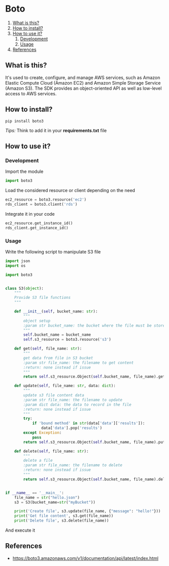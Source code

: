 # Boto

1. [What is this?](#What-is-this?)
2. [How to install?](#How-to-install?)
3. [How to use it?](#How-to-use-it?)
    1. [Development](#Development)
    2. [Usage](#Usage)
4. [References](#References)

## What is this?

It's used to create, configure, and manage AWS services, such as Amazon Elastic Compute
Cloud (Amazon EC2) and Amazon Simple Storage Service (Amazon S3). The SDK provides an object-oriented API as well as
low-level access to AWS services.

## How to install?

````shell
pip install boto3
````

_Tips:_ Think to add it in your **requirements.txt** file

## How to use it?

### Development

Import the module

````python 
import boto3
````

Load the considered resource or client depending on the need

````python
ec2_resource = boto3.resource('ec2')
rds_client = boto3.client('rds')
````

Integrate it in your code

````python
ec2_resource.get_instance_id()
rds_client.get_instance_id()
````

### Usage

Write the following script to manipulate S3 file

````python
import json
import os

import boto3


class S3(object):
    """
    Provide S3 file functions
    """

    def __init__(self, bucket_name: str):
        """
        object setup
        :param str bucket_name: the bucket where the file must be stored
        """
        self.bucket_name = bucket_name
        self.s3_resource = boto3.resource('s3')

    def get(self, file_name: str):
        """
        get data from file in S3 bucket
        :param str file_name: the filename to get content
        :return: none instead if issue
        """
        return self.s3_resource.Object(self.bucket_name, file_name).get()['Body'].read()

    def update(self, file_name: str, data: dict):
        """
        update s3 file content data
        :param str file_name: the filename to update
        :param dict data: the data to record in the file
        :return: none instead if issue
        """
        try:
            if 'bound method' in str(data['data']['results']):
                data['data'].pop('results')
        except Exception:
            pass
        return self.s3_resource.Object(self.bucket_name, file_name).put(Body=(bytes(json.dumps(data).encode('UTF-8'))))

    def delete(self, file_name: str):
        """
        delete a file
        :param str file_name: the filename to delete
        :return: none instead if issue
        """
        return self.s3_resource.Object(self.bucket_name, file_name).delete()


if __name__ == '__main__':
    file_name = str("hello.json")
    s3 = S3(bucket_name=str("myBucket"))

    print('Create file', s3.update(file_name, {"message": "hello!"}))
    print('Get file content', s3.get(file_name))
    print('Delete file', s3.delete(file_name))
````

And execute it

## References

- https://boto3.amazonaws.com/v1/documentation/api/latest/index.html